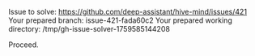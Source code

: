 Issue to solve: https://github.com/deep-assistant/hive-mind/issues/421
Your prepared branch: issue-421-fada60c2
Your prepared working directory: /tmp/gh-issue-solver-1759585144208

Proceed.